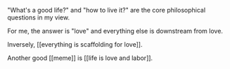 "What's a good life?" and "how to live it?" are the core philosophical questions in my view.

For me, the answer is "love" and everything else is downstream from love.

Inversely, [[everything is scaffolding for love]].

Another good [[meme]] is [[life is love and labor]].

